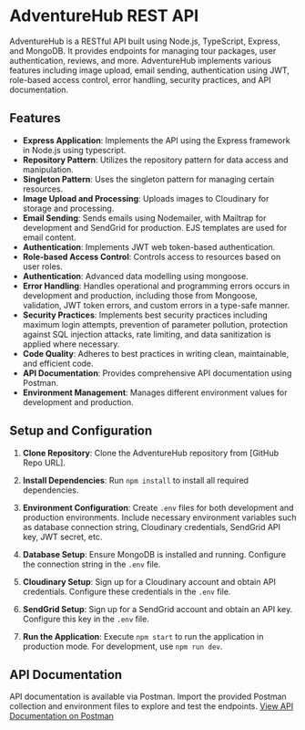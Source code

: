 # AdventureHub REST API

AdventureHub is a RESTful API built using Node.js, TypeScript, Express, and MongoDB. It provides endpoints for managing tour packages, user authentication, reviews, and more. AdventureHub implements various features including image upload, email sending, authentication using JWT, role-based access control, error handling, security practices, and API documentation.

## Features

- **Express Application**: Implements the API using the Express framework in Node.js using typescript.
- **Repository Pattern**: Utilizes the repository pattern for data access and manipulation.
- **Singleton Pattern**: Uses the singleton pattern for managing certain resources.
- **Image Upload and Processing**: Uploads images to Cloudinary for storage and processing.
- **Email Sending**: Sends emails using Nodemailer, with Mailtrap for development and SendGrid for production. EJS templates are used for email content.
- **Authentication**: Implements JWT web token-based authentication.
- **Role-based Access Control**: Controls access to resources based on user roles.
- **Authentication**: Advanced data modelling using mongoose.
- **Error Handling**: Handles operational and programming errors occurs in development and production, including those from Mongoose, validation, JWT token errors, and custom errors in a type-safe manner.
- **Security Practices**: Implements best security practices including maximum login attempts, prevention of parameter pollution, protection against SQL injection attacks, rate limiting, and data sanitization is applied where necessary.
- **Code Quality**: Adheres to best practices in writing clean, maintainable, and efficient code.
- **API Documentation**: Provides comprehensive API documentation using Postman.
- **Environment Management**: Manages different environment values for development and production.

## Setup and Configuration

1. **Clone Repository**: Clone the AdventureHub repository from [GitHub Repo URL].

2. **Install Dependencies**: Run `npm install` to install all required dependencies.

3. **Environment Configuration**: Create `.env` files for both development and production environments. Include necessary environment variables such as database connection string, Cloudinary credentials, SendGrid API key, JWT secret, etc.

4. **Database Setup**: Ensure MongoDB is installed and running. Configure the connection string in the `.env` file.

5. **Cloudinary Setup**: Sign up for a Cloudinary account and obtain API credentials. Configure these credentials in the `.env` file.

6. **SendGrid Setup**: Sign up for a SendGrid account and obtain an API key. Configure this key in the `.env` file.

7. **Run the Application**: Execute `npm start` to run the application in production mode. For development, use `npm run dev`.

## API Documentation

API documentation is available via Postman. Import the provided Postman collection and environment files to explore and test the endpoints.
[View API Documentation on Postman](https://documenter.getpostman.com/view/25499730/2sA3JM5fsE)
